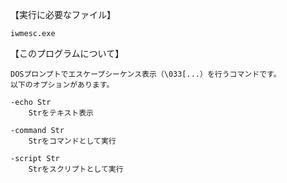 【実行に必要なファイル】

	iwmesc.exe

【このプログラムについて】

    DOSプロンプトでエスケープシーケンス表示（\033[...）を行うコマンドです。
    以下のオプションがあります。

    -echo Str
        Strをテキスト表示

    -command Str
        Strをコマンドとして実行

    -script Str
        Strをスクリプトとして実行

